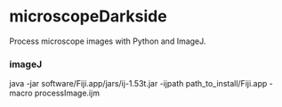# microscopeDarkside
Process microscope images with Python and ImageJ.

### imageJ
java -jar software/Fiji.app/jars/ij-1.53t.jar -ijpath path_to_install/Fiji.app -macro processImage.ijm
